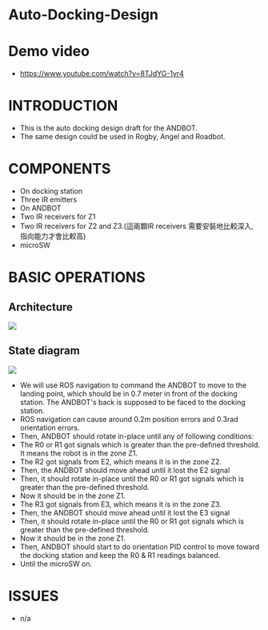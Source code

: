 # Auto-Docking-Design

# Demo video
* https://www.youtube.com/watch?v=8TJdYG-1yr4

# INTRODUCTION
* This is the auto docking design draft for the ANDBOT.
* The same design could be used in Rogby, Angel and Roadbot.


# COMPONENTS
* On docking station
 * Three IR emitters 
* On ANDBOT
 * Two IR receivers for Z1
 * Two IR receivers for Z2 and Z3.(這兩顆IR receivers 需要安裝地比較深入, 指向能力才會比較高)
 * microSW

# BASIC OPERATIONS
## Architecture
![](https://docs.google.com/drawings/d/10qjkzlVpxTzHJOy8nBXIwdnfUWQLuOGBx5gQOHoDPro/pub?w=955&h=878)

## State diagram
![](https://docs.google.com/drawings/d/1y88r8ekS2AH1VXI44CYqL3lbkHgwUZl5kNnLzkqsd8c/pub?w=960&h=720)

* We will use ROS navigation to command the ANDBOT to move to the landing point, which should be in 0.7 meter in front of the docking station. The ANDBOT's back is supposed to be faced to the docking station.
 * ROS navigation can cause around 0.2m position errors and 0.3rad orientation errors. 
* Then, ANDBOT should rotate in-place until any of following conditions:
 * The R0 or R1 got signals which is greater than the pre-defined threshold. It means the robot is in the zone Z1.
 * The R2 got signals from E2, which means it is in the zone Z2.
  * Then, the ANDBOT should move ahead until it lost the E2 signal
  * Then, it should rotate in-place until the R0 or R1 got signals which is greater than the pre-defined threshold. 
  * Now it should be in the zone Z1.
 * The R3 got signals from E3, which means it is in the zone Z3.
  * Then, the ANDBOT should move ahead until it lost the E3 signal 
  * Then, it should rotate in-place until the R0 or R1 got signals which is greater than the pre-defined threshold. 
  * Now it should be in the zone Z1. 
* Then, ANDBOT should start to do orientation PID control to move toward the docking station and keep the R0 & R1 readings balanced.
* Until the microSW on.



# ISSUES
* n/a


